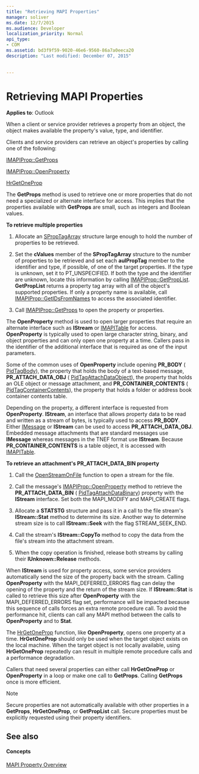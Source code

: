 ```yaml
---
title: "Retrieving MAPI Properties"
manager: soliver
ms.date: 12/7/2015
ms.audience: Developer
localization_priority: Normal
api_type:
- COM
ms.assetid: bd3f9f59-9020-46e6-9560-86a7a0eeca20
description: "Last modified: December 07, 2015"
 
 
---
```


# Retrieving MAPI Properties

 
  
**Applies to**: Outlook 
  
When a client or service provider retrieves a property from an object, the object makes available the property's value, type, and identifier. 
  
Clients and service providers can retrieve an object's properties by calling one of the following:
  
[IMAPIProp::GetProps](imapiprop-getprops.md)
  
[IMAPIProp::OpenProperty](imapiprop-openproperty.md)
  
[HrGetOneProp](hrgetoneprop.md)
  
The **GetProps** method is used to retrieve one or more properties that do not need a specialized or alternate interface for access. This implies that the properties available with **GetProps** are small, such as integers and Boolean values. 
  
 **To retrieve multiple properties**
  
1. Allocate an [SPropTagArray](sproptagarray.md) structure large enough to hold the number of properties to be retrieved. 
    
2. Set the **cValues** member of the **SPropTagArray** structure to the number of properties to be retrieved and set each **aulPropTag** member to the identifier and type, if possible, of one of the target properties. If the type is unknown, set it to PT_UNSPECIFIED. If both the type and the identifier are unknown, locate this information by calling [IMAPIProp::GetPropList](imapiprop-getproplist.md). **GetPropList** returns a property tag array with all of the object's supported properties. If only a property name is available, call [IMAPIProp::GetIDsFromNames](imapiprop-getidsfromnames.md) to access the associated identifier. 
    
3. Call [IMAPIProp::GetProps](imapiprop-getprops.md) to open the property or properties. 
    
The **OpenProperty** method is used to open larger properties that require an alternate interface such as **IStream** or [IMAPITable](imapitableiunknown.md) for access. **OpenProperty** is typically used to open large character string, binary, and object properties and can only open one property at a time. Callers pass in the identifier of the additional interface that is required as one of the input parameters. 
  
Some of the common uses of **OpenProperty** include opening **PR_BODY** ( [PidTagBody](pidtagbody-canonical-property.md)), the property that holds the body of a text-based message, **PR_ATTACH_DATA_OBJ** ( [PidTagAttachDataObject](pidtagattachdataobject-canonical-property.md)), the property that holds an OLE object or message attachment, and **PR_CONTAINER_CONTENTS** ( [PidTagContainerContents](pidtagcontainercontents-canonical-property.md)), the property that holds a folder or address book container contents table. 
  
Depending on the property, a different interface is requested from **OpenProperty**. **IStream**, an interface that allows property data to be read and written as a stream of bytes, is typically used to access **PR_BODY**. Either [IMessage](imessageimapiprop.md) or **IStream** can be used to access **PR_ATTACH_DATA_OBJ**. Embedded message attachments that are standard messages use **IMessage** whereas messages in the TNEF format use **IStream**. Because **PR_CONTAINER_CONTENTS** is a table object, it is accessed with [IMAPITable](imapitableiunknown.md).
  
 **To retrieve an attachment's PR_ATTACH_DATA_BIN property**
  
1. Call the [OpenStreamOnFile](openstreamonfile.md) function to open a stream for the file. 
    
2. Call the message's [IMAPIProp::OpenProperty](imapiprop-openproperty.md) method to retrieve the **PR_ATTACH_DATA_BIN** ( [PidTagAttachDataBinary](pidtagattachdatabinary-canonical-property.md)) property with the **IStream** interface. Set both the MAPI_MODIFY and MAPI_CREATE flags. 
    
3. Allocate a **STATSTG** structure and pass it in a call to the file stream's **IStream::Stat** method to determine its size. Another way to determine stream size is to call **IStream::Seek** with the flag STREAM_SEEK_END. 
    
4. Call the stream's **IStream::CopyTo** method to copy the data from the file's stream into the attachment stream. 
    
5. When the copy operation is finished, release both streams by calling their **IUnknown::Release** methods. 
    
When **IStream** is used for property access, some service providers automatically send the size of the property back with the stream. Calling **OpenProperty** with the MAPI_DEFERRED_ERRORS flag can delay the opening of the property and the return of the stream size. If **IStream::Stat** is called to retrieve this size after **OpenProperty** with the MAPI_DEFERRED_ERRORS flag set, performance will be impacted because this sequence of calls forces an extra remote procedure call. To avoid the performance hit, clients can call any MAPI method between the calls to **OpenProperty** and to **Stat**.
  
The [HrGetOneProp](hrgetoneprop.md) function, like **OpenProperty**, opens one property at a time. **HrGetOneProp** should only be used when the target object exists on the local machine. When the target object is not locally available, using **HrGetOneProp** repeatedly can result in multiple remote procedure calls and a performance degradation. 
  
Callers that need several properties can either call **HrGetOneProp** or **OpenProperty** in a loop or make one call to **GetProps**. Calling **GetProps** once is more efficient. 
  
> [!NOTE]
> Secure properties are not automatically available with other properties in a **GetProps**, **HrGetOneProp**, or **GetPropList** call. Secure properties must be explicitly requested using their property identifiers. 
  
## See also

#### Concepts

[MAPI Property Overview](mapi-property-overview.md)

